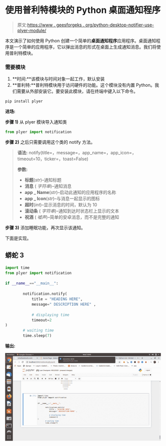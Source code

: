 # 使用普利特模块的 Python 桌面通知程序

> 原文:[https://www . geesforgeks . org/python-desktop-notifier-use-plyer-module/](https://www.geeksforgeeks.org/python-desktop-notifier-using-plyer-module/)

本文演示了如何使用 Python 创建一个简单的**桌面通知程序**应用程序。桌面通知程序是一个简单的应用程序，它以弹出消息的形式在桌面上生成通知消息。我们将使用普利特模块。

### 需要模块

1.  **时间:**该模块与时间对象一起工作，默认安装
2.  **普利特:**普利特模块用于访问硬件的功能。这个模块没有内置 Python。我们需要从外部安装它。要安装此模块，请在终端中键入以下命令。

```py
pip install plyer 
```

**进场:**

**步骤 1)** 从 plyer 模块导入通知类

```py
from plyer import notification
```

**步骤 2)** 之后只需要调用这个类的 notify 方法。

> **语法:** notify(title=，message=，app_name=，app_icon=，timeout=10，ticker=，toast=False)
> 
> **参数:**
> 
> *   **标题**(*str*)–通知标题
> *   **消息** ( *字符串*)–通知消息
> *   **app _ Name**(*str*)–启动此通知的应用程序的名称
> *   **app _ Icon**(*str*)–与消息一起显示的图标
> *   **超时**(*int*)–显示消息的时间，默认为 10
> *   **滚动条** ( *字符串*)–通知到达时状态栏上显示的文本
> *   **祝酒** ( *嘘声*)–简单的安卓消息，而不是完整的通知

**步骤 3)** 添加睡眠功能，再次显示该通知。

下面是实现。

## 蟒蛇 3

```py
import time
from plyer import notification

if __name__=="__main__":

        notification.notify(
            title = "HEADING HERE",
            message=" DESCRIPTION HERE" ,

            # displaying time
            timeout=2
)
        # waiting time
        time.sleep(7)
```

**输出:**

![](img/d58fb0b6489ae8e9ee8b082dca171270.png)
